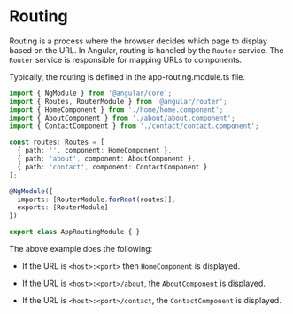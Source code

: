 # Routing 

Routing is a process where the browser decides which page to display based on the URL. In Angular, routing is handled by the `Router` service. The `Router` service is responsible for mapping URLs to components. 

Typically, the routing is defined in the app-routing.module.ts file. 

``` typescript
import { NgModule } from '@angular/core';
import { Routes, RouterModule } from '@angular/router';
import { HomeComponent } from './home/home.component';
import { AboutComponent } from './about/about.component';
import { ContactComponent } from './contact/contact.component';

const routes: Routes = [
  { path: '', component: HomeComponent },
  { path: 'about', component: AboutComponent },
  { path: 'contact', component: ContactComponent }
];

@NgModule({
  imports: [RouterModule.forRoot(routes)],
  exports: [RouterModule]
})

export class AppRoutingModule { }
```

The above example does the following: 

* If the URL is `<host>:<port>` then `HomeComponent` is displayed.

* If the URL is `<host>:<port>/about`, the `AboutComponent` is displayed.

* If the URL is `<host>:<port>/contact`, the `ContactComponent` is displayed.